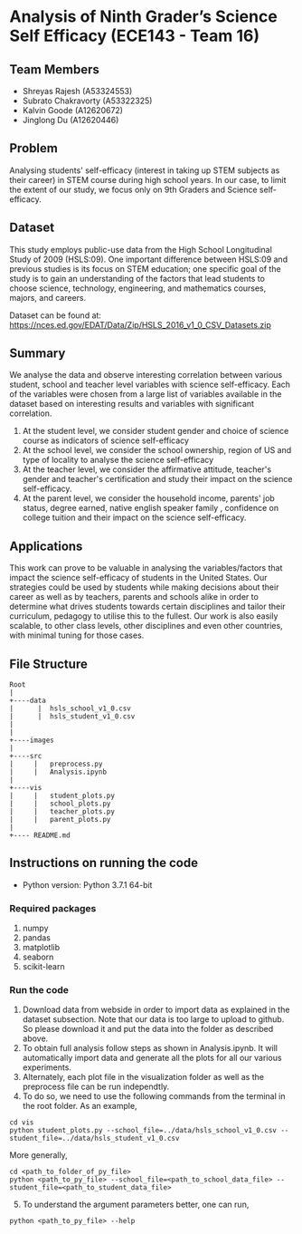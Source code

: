 # Analysis of Ninth Grader’s Science Self Efficacy (ECE143 - Team 16)

## Team Members
- Shreyas Rajesh (A53324553)
- Subrato Chakravorty (A53322325)
- Kalvin Goode (A12620672)
- Jinglong Du (A12620446)

## Problem
Analysing students' self-efficacy (interest in taking up STEM subjects as their career) in STEM course during high school years.
In our case, to limit the extent of our study, we focus only on 9th Graders and Science self-efficacy.

## Dataset

This study employs public-use data from the High School Longitudinal Study of 2009 (HSLS:09). One important difference
between HSLS:09 and previous studies is its focus on STEM education; one specific goal of the study is to gain an understanding of the factors that lead students to choose science, technology, engineering, and mathematics courses, majors, and careers. 

Dataset can be found at: https://nces.ed.gov/EDAT/Data/Zip/HSLS_2016_v1_0_CSV_Datasets.zip


## Summary
We analyse the data and observe interesting correlation between various student, school and teacher level variables with science self-efficacy. Each of the variables were chosen from a large list of variables available in the dataset based on interesting results and variables with significant correlation.

1. At the student level, we consider student gender and choice of science course as indicators of science self-efficacy
2. At the school level, we consider the school ownership, region of US and type of locality to analyse the science self-efficacy
3. At the teacher level, we consider the affirmative attitude, teacher's gender and teacher's certification and study their impact on the science self-efficacy. 
4. At the parent level, we consider the household income, parents' job status, degree earned, native english speaker family , confidence on college tuition and their impact on the science self-efficacy.

## Applications
This work can prove to be valuable in analysing the variables/factors that impact the science self-efficacy of students in the United States. Our strategies could be used by students while making decisions about their career as well as by teachers, parents and schools alike in order to determine what drives students towards certain disciplines and tailor their curriculum, pedagogy to utilise this to the fullest. Our work is also easily scalable, to other class levels, other disciplines and even other countries, with minimal tuning for those cases.  

## File Structure
```
Root
|
+----data
|      |  hsls_school_v1_0.csv
|      |  hsls_student_v1_0.csv
|
|
+----images
|
+----src
|     |   preprocess.py
|     |   Analysis.ipynb
|
+----vis
|     |   student_plots.py
|     |   school_plots.py
|     |   teacher_plots.py
|     |   parent_plots.py
|
+---- README.md

```

## Instructions on running the code

* Python version: Python 3.7.1 64-bit
### Required packages

1. numpy
1. pandas
2. matplotlib
3. seaborn
4. scikit-learn

### Run the code

1. Download data from webside in order to import data as explained in the dataset subsection. Note that our data is too large to upload to github. So please download it and put the data into the folder as described above.
2. To obtain full analysis follow steps as shown in Analysis.ipynb. It will automatically import data and generate all the plots for all our various experiments.
3. Alternately, each plot file in the visualization folder as well as the preprocess file can be run independtly.
4. To do so, we need to use the following commands from the terminal in the root folder. As an example,
```
cd vis
python student_plots.py --school_file=../data/hsls_school_v1_0.csv --student_file=../data/hsls_student_v1_0.csv
```
More generally, 
```
cd <path_to_folder_of_py_file>
python <path_to_py_file> --school_file=<path_to_school_data_file> --student_file=<path_to_student_data_file>
```
5. To understand the argument parameters better, one can run,
```
python <path_to_py_file> --help
```


